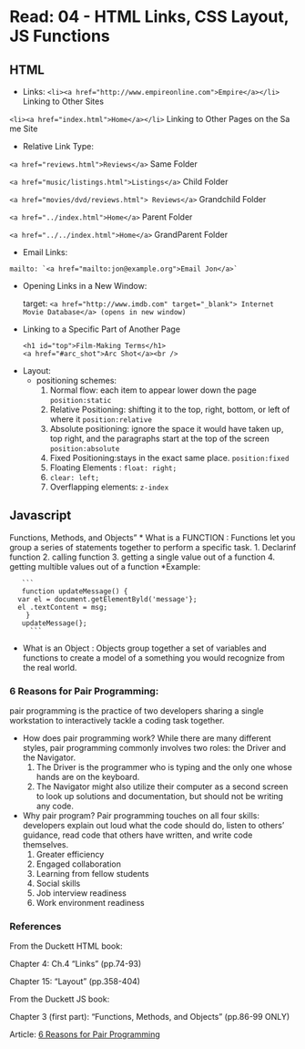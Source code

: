 # Read: 04 - HTML Links, CSS Layout, JS Functions
## HTML
+ Links:
`<li><a href="http://www.empireonline.com">Empire</a></li>` Linking to Other Sites

`<li><a href="index.html">Home</a></li>` Linking to Other Pages on the Sa me Site

   * Relative Link Type:

`<a href="reviews.html">Reviews</a>`  Same Folder 

 `<a href="music/listings.html">Listings</a>` Child Folder
 
  `<a href="movies/dvd/reviews.html"> Reviews</a>` Grandchild Folder
  
 `<a href="../index.html">Home</a>` Parent Folder
 
 `<a href="../../index.html">Home</a>` GrandParent Folder
 
   * Email Links:
 
    mailto: `<a href="mailto:jon@example.org">Email Jon</a>`
    
   * Opening Links in a New Window:
 
     target: `<a href="http://www.imdb.com" target="_blank"> Internet Movie Database</a> (opens in new window)`
     
   * Linking to a Specific Part of Another Page  
     ```
     <h1 id="top">Film-Making Terms</h1>
     <a href="#arc_shot">Arc Shot</a><br />
     ```
  + Layout:
    * positioning schemes:
       1. Normal flow: each item to appear lower down the page `position:static`
       2. Relative Positioning: shifting it to the top, right, bottom, or left of where it `position:relative`
       3. Absolute positioning: ignore the space it would have taken up, top right, and the paragraphs start at the top of the screen `position:absolute`
       4. Fixed Positioning:stays in the exact same place. `position:fixed` 
       5. Floating Elements : `float: right;`
       6. `clear: left;`
       7. Overflapping elements: `z-index`

      
   ## Javascript
   Functions, Methods, and Objects” 
       * What is a FUNCTION : Functions let you group a series of statements together to perform a specific task.
       1. Declarinf function
       2. calling function
       3. getting a single value out of a function
       4. getting multible values out of a function
       *Example:
       
       ```
       function updateMessage() {
      var el = document.getElementByld('message'};
      el .textContent = msg;
        }
       updateMessage(};
         ```
 
   * What is an Object  : Objects group together a set of variables and functions to create a model of a something you would recognize from the real world. 
  
 ### 6 Reasons for Pair Programming:       
   pair programming is the practice of two developers sharing a single workstation to interactively tackle a coding task together.
 * How does pair programming work?
    While there are many different styles, pair programming commonly involves two roles: the Driver and the Navigator.
    1. The Driver is the programmer who is typing and the only one whose hands are on the keyboard.
    2. The Navigator might also utilize their computer as a second screen to look up solutions and documentation, but should not be writing any code.
 * Why pair program? 
        Pair programming touches on all four skills: developers explain out loud what the code should do, listen to others’ guidance, read code that others have written, and           write code themselves. 
    1. Greater efficiency
    2. Engaged collaboration 
    3. Learning from fellow students
    4. Social skills
    5. Job interview readiness
    6. Work environment readiness
      
 ### References
 From the Duckett HTML book:

Chapter 4: Ch.4 “Links” (pp.74-93)

Chapter 15: “Layout” (pp.358-404)


From the Duckett JS book:

Chapter 3 (first part): “Functions, Methods, and Objects” (pp.86-99 ONLY)

Article: [6 Reasons for Pair Programming](https://www.codefellows.org/blog/6-reasons-for-pair-programming/)